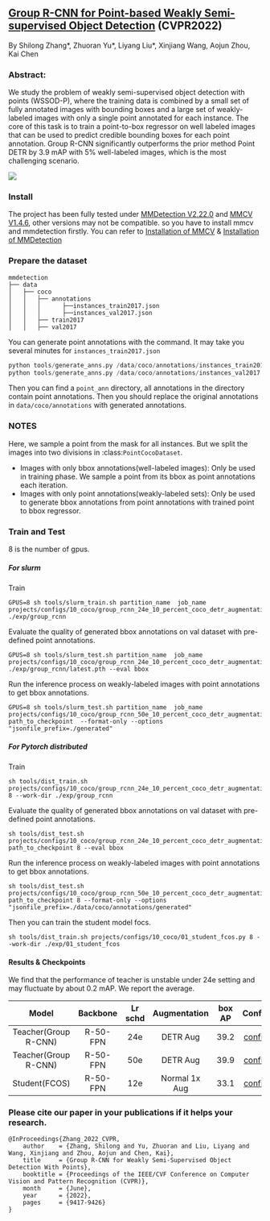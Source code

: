 ## [Group R-CNN for Point-based Weakly Semi-supervised Object Detection](https://arxiv.org/abs/2205.05920) (CVPR2022)

By Shilong Zhang*, Zhuoran Yu*, Liyang Liu*, Xinjiang Wang, Aojun Zhou, Kai Chen
### Abstract:
We study the problem of weakly semi-supervised object
detection with points (WSSOD-P), where the training data
is combined by a small set of fully annotated images with
bounding boxes and a large set of weakly-labeled images
with only a single point annotated for each instance. The
core of this task is to train a point-to-box regressor on well
labeled images that can be used to predict credible bounding boxes for each point annotation.
Group R-CNN significantly outperforms the prior
method Point DETR by 3.9 mAP with 5% well-labeled images, which is the most challenging scenario.


![](./figs/grouprcnn.png)


### Install
The project has been fully tested under [MMDetection V2.22.0](https://github.com/open-mmlab/mmdetection/releases/tag/v2.22.0) and [MMCV V1.4.6](https://github.com/open-mmlab/mmcv/releases/tag/v1.4.6), other versions may not be compatible. so you have to install mmcv and mmdetection firstly.
You can refer to [Installation of MMCV](https://github.com/open-mmlab/mmcv) & [Installation of MMDetection](https://mmdetection.readthedocs.io/en/v2.18.1/get_started.html#installation)

### Prepare the dataset

```text
mmdetection
├── data
│   ├── coco
│   │   ├── annotations
│   │   │      ├──instances_train2017.json
│   │   │      ├──instances_val2017.json
│   │   ├── train2017
│   │   ├── val2017
```

You can generate point annotations with the command. It may take you several minutes for `instances_train2017.json`
```python
python tools/generate_anns.py /data/coco/annotations/instances_train2017.json
python tools/generate_anns.py /data/coco/annotations/instances_val2017.json
```
Then you can find a `point_ann` directory, all annotations in the directory contain point annotations. Then you should replace the original annotations in `data/coco/annotations` with generated annotations.

### NOTES
Here, we sample a point from the mask for all instances. But we split the images into two divisions in :class:`PointCocoDataset`.
- Images with only bbox annotations(well-labeled images): Only be used in training phase. We sample a point from its bbox
as point annotations each iteration.
- Images with only point annotations(weakly-labeled sets): Only be used to generate bbox annotations from point annotations with trained point to bbox regressor.
### Train and Test
8 is the number of gpus.
##### For slurm

Train
```shell
GPUS=8 sh tools/slurm_train.sh partition_name  job_name projects/configs/10_coco/group_rcnn_24e_10_percent_coco_detr_augmentation.py  ./exp/group_rcnn
```
Evaluate the quality of generated bbox annotations on val dataset with pre-defined point annotations.
```shell
GPUS=8 sh tools/slurm_test.sh partition_name  job_name projects/configs/10_coco/group_rcnn_24e_10_percent_coco_detr_augmentation.py ./exp/group_rcnn/latest.pth --eval bbox
```
Run the inference process on weakly-labeled images with point annotations to get bbox annotations.
```shell
GPUS=8 sh tools/slurm_test.sh partition_name  job_name  projects/configs/10_coco/group_rcnn_50e_10_percent_coco_detr_augmentation.py   path_to_checkpoint  --format-only --options  "jsonfile_prefix=./generated"
```
##### For Pytorch distributed

Train
```shell
sh tools/dist_train.sh projects/configs/10_coco/group_rcnn_24e_10_percent_coco_detr_augmentation.py 8 --work-dir ./exp/group_rcnn
```
Evaluate the quality of generated bbox annotations on val dataset with pre-defined point annotations.
```shell
sh tools/dist_test.sh  projects/configs/10_coco/group_rcnn_24e_10_percent_coco_detr_augmentation.py  path_to_checkpoint 8 --eval bbox
```

Run the inference process on weakly-labeled images with point annotations to get bbox annotations.
```shell
sh tools/dist_test.sh  projects/configs/10_coco/group_rcnn_50e_10_percent_coco_detr_augmentation.py   path_to_checkpoint 8 --format-only --options  "jsonfile_prefix=./data/coco/annotations/generated"
```
Then you can train the student model focs.
```shell
sh tools/dist_train.sh projects/configs/10_coco/01_student_fcos.py 8 --work-dir ./exp/01_student_fcos
```

#### Results & Checkpoints
We find that the performance of teacher is unstable under 24e setting and may fluctuate by about 0.2 mAP. We report the average.

| Model | Backbone | Lr schd | Augmentation | box AP | Config | Model | log |Generated Annotations |
| :----: | :------: | :-----: | :----: | :------: |:------: |:------: |:------: |:------: |
| Teacher(Group R-CNN) | R-50-FPN |   24e  | DETR Aug| 39.2 | [config](https://github.com/jshilong/GroupRCNN/tree/main/projects/configs/10_coco/group_rcnn_24e_10_percent_coco_detr_augmentation.py)  | [ckpt](https://drive.google.com/file/d/18czpIJcKOgp8T7wE693WZEj1kbUUsaMA/view?usp=sharing) | [log](https://drive.google.com/file/d/14n09FOv3bSVLf_aYGpucYI4_Q8eJUczP/view?usp=sharing) | -
| Teacher(Group R-CNN) | R-50-FPN |  50e  | DETR Aug|39.9| [config](https://github.com/jshilong/GroupRCNN/tree/main/projects/configs/10_coco/group_rcnn_50e_10_percent_coco_detr_augmentation.py) | [ckpt](https://drive.google.com/file/d/1_yQtDBS9MqeCvRXMbAaBKyi5zgR5LP-z/view?usp=sharing) | [log](https://drive.google.com/file/d/1AiqXqbdf425tXdCP0T8pJyym-9Yf7p96/view?usp=sharing) | [generated.bbox.json](https://drive.google.com/file/d/1hyTgWRXuCUCRcPEgsqU-0eGVqDDdw7-b/view?usp=sharing)
| Student(FCOS) | R-50-FPN | 12e |Normal 1x Aug|  33.1| [config](https://github.com/jshilong/GroupRCNN/tree/main/projects/configs/10_coco/01_student_fcos.py) | [ckpt](https://drive.google.com/file/d/1F8vQ7hp69T3xs51lb6dKxaxB8QsG-H5T/view?usp=sharing) | [log](https://drive.google.com/file/d/1LHbp5LBQEQoFtC5z7qwVIhsHHlX6LDlM/view?usp=sharing) | -

### Please cite our paper in your publications if it helps your research.

```
@InProceedings{Zhang_2022_CVPR,
    author    = {Zhang, Shilong and Yu, Zhuoran and Liu, Liyang and Wang, Xinjiang and Zhou, Aojun and Chen, Kai},
    title     = {Group R-CNN for Weakly Semi-Supervised Object Detection With Points},
    booktitle = {Proceedings of the IEEE/CVF Conference on Computer Vision and Pattern Recognition (CVPR)},
    month     = {June},
    year      = {2022},
    pages     = {9417-9426}
}
```
